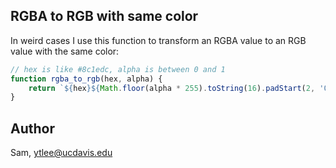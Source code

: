 ## RGBA to RGB with same color
In weird cases I use this function to transform an RGBA value to an RGB value with the same color:
```javascript
// hex is like #8c1edc, alpha is between 0 and 1
function rgba_to_rgb(hex, alpha) {
    return `${hex}${Math.floor(alpha * 255).toString(16).padStart(2, '0')}`
}
```

## Author
Sam, ytlee@ucdavis.edu